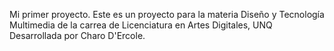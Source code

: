 Mi primer proyecto.
Este es un proyecto para la materia Diseño y Tecnología Multimedia de la carrea de Licenciatura en Artes Digitales, UNQ
Desarrollada por Charo D'Ercole.
